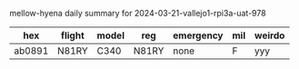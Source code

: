 mellow-hyena daily summary for 2024-03-21-vallejo1-rpi3a-uat-978

|hex|flight|model|reg|emergency|mil|weirdo|
|--|--|--|--|--|--|--|
|ab0891|N81RY|C340|N81RY|none|F|yyy|
